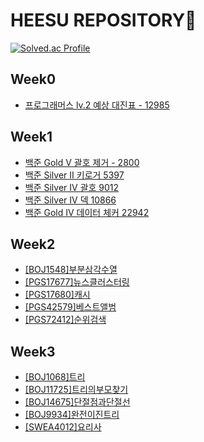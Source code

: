 # HEESU REPOSITORY🌝
[![Solved.ac Profile](http://mazassumnida.wtf/api/v2/generate_badge?boj=s007kk)](https://solved.ac/s007kk/)


## Week0
- [프로그래머스 lv.2 예상 대진표 - 12985 ](./Week0/프로그래머스/[PGS12985]%20예상대진표/README.md)

## Week1
- [백준 Gold V 괄호 제거 - 2800 ](./Week1/[BOJ2800]괄호제거/README.md)
- [백준 Silver II 키로거 5397 ](./Week1/[BOJ5397]키로거/README.md)
- [백준 Silver IV 괄호 9012 ](./Week1/[BOJ9012]괄호/README.md)
- [백준 Silver IV 덱 10866 ](./Week1/[BOJ10866]덱/README.md)
- [백준 Gold IV 데이터 체커 22942](./Week1/[BOJ22942]데이터체커/README.md)

## Week2
- [[BOJ1548]부분삼각수열](./Week2/[BOJ1548]부분삼각수열/README.md)
- [[PGS17677]뉴스클러스터링](./Week2/[PGS17677]뉴스클러스터링/README.md)
- [[PGS17680]캐시](./Week2/[PGS17680]캐시/README.md)
- [[PGS42579]베스트앨범](./Week2/[PGS42579]베스트앨범/README.md)
- [[PGS72412]순위검색](./Week2/[PGS72412]순위검색/README.md)

## Week3
- [[BOJ1068]트리](Week3/[BOJ1068]트리/README.md)
- [[BOJ11725]트리의부모찾기](Week3/[BOJ11725]트리의부모찾기/README.md)
- [[BOJ14675]단절점과단절선](Week3/[BOJ14675]단절점과단절선/README.md)
- [[BOJ9934]완전이진트리](Week3/[BOJ9934]완전이진트리/README.md)
- [[SWEA4012]요리사](Week3/[SWEA4012]요리사/README.md)
